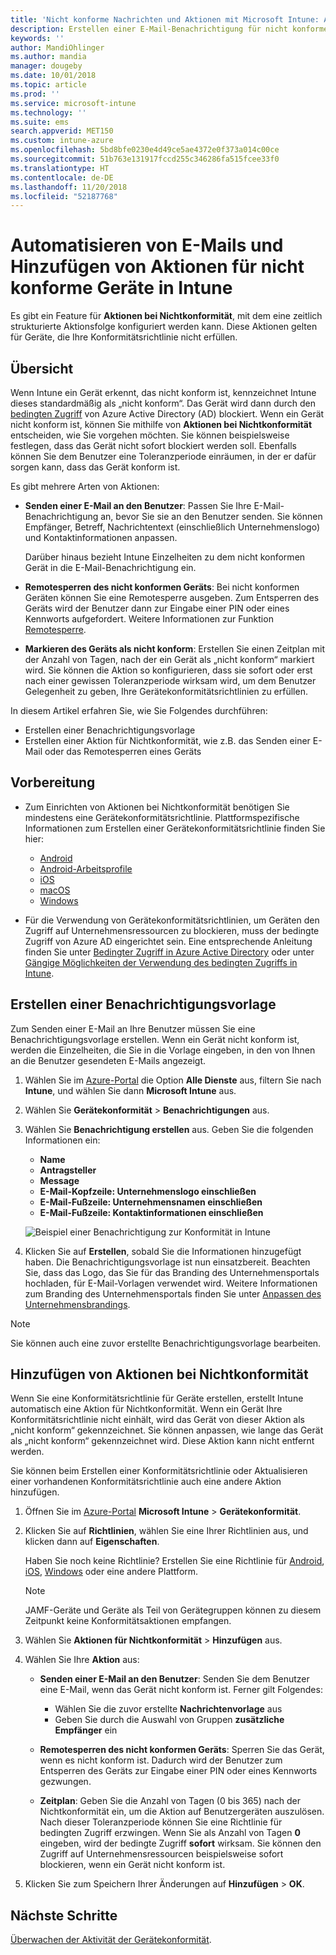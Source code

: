 ```yaml
---
title: 'Nicht konforme Nachrichten und Aktionen mit Microsoft Intune: Azure | Microsoft-Dokumentation'
description: Erstellen einer E-Mail-Benachrichtigung für nicht konforme Geräte. Hinzufügen von Aktionen, nachdem ein Gerät als nicht konform markiert wurde, z.B. das Hinzufügen einer Toleranzperiode, in der das Gerät konform werden soll, oder das Erstellen eines Zeitplans, um den Zugriff zu blockieren, bis das Gerät konform ist. Verwenden Sie dazu Microsoft Intune in Azure.
keywords: ''
author: MandiOhlinger
ms.author: mandia
manager: dougeby
ms.date: 10/01/2018
ms.topic: article
ms.prod: ''
ms.service: microsoft-intune
ms.technology: ''
ms.suite: ems
search.appverid: MET150
ms.custom: intune-azure
ms.openlocfilehash: 5bd8bfe0230e4d49ce5ae4372e0f373a014c00ce
ms.sourcegitcommit: 51b763e131917fccd255c346286fa515fcee33f0
ms.translationtype: HT
ms.contentlocale: de-DE
ms.lasthandoff: 11/20/2018
ms.locfileid: "52187768"
---
```

# <a name="automate-email-and-add-actions-for-noncompliant-devices---intune"></a>Automatisieren von E-Mails und Hinzufügen von Aktionen für nicht konforme Geräte in Intune

Es gibt ein Feature für **Aktionen bei Nichtkonformität**, mit dem eine zeitlich strukturierte Aktionsfolge konfiguriert werden kann. Diese Aktionen gelten für Geräte, die Ihre Konformitätsrichtlinie nicht erfüllen. 

## <a name="overview"></a>Übersicht
Wenn Intune ein Gerät erkennt, das nicht konform ist, kennzeichnet Intune dieses standardmäßig als „nicht konform“. Das Gerät wird dann durch den [bedingten Zugriff](https://docs.microsoft.com/azure/active-directory/active-directory-conditional-access-azure-portal) von Azure Active Directory (AD) blockiert. Wenn ein Gerät nicht konform ist, können Sie mithilfe von **Aktionen bei Nichtkonformität** entscheiden, wie Sie vorgehen möchten. Sie können beispielsweise festlegen, dass das Gerät nicht sofort blockiert werden soll. Ebenfalls können Sie dem Benutzer eine Toleranzperiode einräumen, in der er dafür sorgen kann, dass das Gerät konform ist.

Es gibt mehrere Arten von Aktionen:

- **Senden einer E-Mail an den Benutzer**: Passen Sie Ihre E-Mail-Benachrichtigung an, bevor Sie sie an den Benutzer senden. Sie können Empfänger, Betreff, Nachrichtentext (einschließlich Unternehmenslogo) und Kontaktinformationen anpassen.

    Darüber hinaus bezieht Intune Einzelheiten zu dem nicht konformen Gerät in die E-Mail-Benachrichtigung ein.

- **Remotesperren des nicht konformen Geräts**: Bei nicht konformen Geräten können Sie eine Remotesperre ausgeben. Zum Entsperren des Geräts wird der Benutzer dann zur Eingabe einer PIN oder eines Kennworts aufgefordert. Weitere Informationen zur Funktion [Remotesperre](device-remote-lock.md). 

- **Markieren des Geräts als nicht konform**: Erstellen Sie einen Zeitplan mit der Anzahl von Tagen, nach der ein Gerät als „nicht konform“ markiert wird. Sie können die Aktion so konfigurieren, dass sie sofort oder erst nach einer gewissen Toleranzperiode wirksam wird, um dem Benutzer Gelegenheit zu geben, Ihre Gerätekonformitätsrichtlinien zu erfüllen.

In diesem Artikel erfahren Sie, wie Sie Folgendes durchführen:

- Erstellen einer Benachrichtigungsvorlage
- Erstellen einer Aktion für Nichtkonformität, wie z.B. das Senden einer E-Mail oder das Remotesperren eines Geräts


## <a name="before-you-begin"></a>Vorbereitung

- Zum Einrichten von Aktionen bei Nichtkonformität benötigen Sie mindestens eine Gerätekonformitätsrichtlinie. Plattformspezifische Informationen zum Erstellen einer Gerätekonformitätsrichtlinie finden Sie hier:

  - [Android](compliance-policy-create-android.md)
  - [Android-Arbeitsprofile](compliance-policy-create-android-for-work.md)
  - [iOS](compliance-policy-create-ios.md)
  - [macOS](compliance-policy-create-mac-os.md)
  - [Windows](compliance-policy-create-windows.md)

- Für die Verwendung von Gerätekonformitätsrichtlinien, um Geräten den Zugriff auf Unternehmensressourcen zu blockieren, muss der bedingte Zugriff von Azure AD eingerichtet sein. Eine entsprechende Anleitung finden Sie unter [Bedingter Zugriff in Azure Active Directory](https://docs.microsoft.com/azure/active-directory/active-directory-conditional-access-azure-portal) oder unter [Gängige Möglichkeiten der Verwendung des bedingten Zugriffs in Intune](conditional-access-intune-common-ways-use.md).

## <a name="create-a-notification-message-template"></a>Erstellen einer Benachrichtigungsvorlage

Zum Senden einer E-Mail an Ihre Benutzer müssen Sie eine Benachrichtigungsvorlage erstellen. Wenn ein Gerät nicht konform ist, werden die Einzelheiten, die Sie in die Vorlage eingeben, in den von Ihnen an die Benutzer gesendeten E-Mails angezeigt.

1. Wählen Sie im [Azure-Portal](https://portal.azure.com) die Option **Alle Dienste** aus, filtern Sie nach **Intune**, und wählen Sie dann **Microsoft Intune** aus.
2. Wählen Sie **Gerätekonformität** > **Benachrichtigungen** aus.
3. Wählen Sie **Benachrichtigung erstellen** aus. Geben Sie die folgenden Informationen ein:

   - **Name**
   - **Antragsteller**
   - **Message**
   - **E-Mail-Kopfzeile: Unternehmenslogo einschließen**
   - **E-Mail-Fußzeile: Unternehmensnamen einschließen**
   - **E-Mail-Fußzeile: Kontaktinformationen einschließen**

   ![Beispiel einer Benachrichtigung zur Konformität in Intune](./media/actionsfornoncompliance-1.PNG)

4. Klicken Sie auf **Erstellen**, sobald Sie die Informationen hinzugefügt haben. Die Benachrichtigungsvorlage ist nun einsatzbereit. Beachten Sie, dass das Logo, das Sie für das Branding des Unternehmensportals hochladen, für E-Mail-Vorlagen verwendet wird. Weitere Informationen zum Branding des Unternehmensportals finden Sie unter [Anpassen des Unternehmensbrandings](company-portal-app.md#company-identity-branding-customization).  

> [!NOTE]
> Sie können auch eine zuvor erstellte Benachrichtigungsvorlage bearbeiten.

## <a name="add-actions-for-noncompliance"></a>Hinzufügen von Aktionen bei Nichtkonformität

Wenn Sie eine Konformitätsrichtlinie für Geräte erstellen, erstellt Intune automatisch eine Aktion für Nichtkonformität. Wenn ein Gerät Ihre Konformitätsrichtlinie nicht einhält, wird das Gerät von dieser Aktion als „nicht konform“ gekennzeichnet. Sie können anpassen, wie lange das Gerät als „nicht konform“ gekennzeichnet wird. Diese Aktion kann nicht entfernt werden.

Sie können beim Erstellen einer Konformitätsrichtlinie oder Aktualisieren einer vorhandenen Konformitätsrichtlinie auch eine andere Aktion hinzufügen. 

1. Öffnen Sie im [Azure-Portal](https://portal.azure.com) **Microsoft Intune** > **Gerätekonformität**.
2. Klicken Sie auf **Richtlinien**, wählen Sie eine Ihrer Richtlinien aus, und klicken dann auf **Eigenschaften**. 

    Haben Sie noch keine Richtlinie? Erstellen Sie eine Richtlinie für [Android](compliance-policy-create-android.md), [iOS](compliance-policy-create-ios.md), [Windows](compliance-policy-create-windows.md) oder eine andere Plattform.
  
    > [!NOTE]
    > JAMF-Geräte und Geräte als Teil von Gerätegruppen können zu diesem Zeitpunkt keine Konformitätsaktionen empfangen.

3. Wählen Sie **Aktionen für Nichtkonformität** > **Hinzufügen** aus.
4. Wählen Sie Ihre **Aktion** aus: 

    - **Senden einer E-Mail an den Benutzer**: Senden Sie dem Benutzer eine E-Mail, wenn das Gerät nicht konform ist. Ferner gilt Folgendes: 
    
         - Wählen Sie die zuvor erstellte **Nachrichtenvorlage** aus
         - Geben Sie durch die Auswahl von Gruppen **zusätzliche Empfänger** ein
    
    - **Remotesperren des nicht konformen Geräts**: Sperren Sie das Gerät, wenn es nicht konform ist. Dadurch wird der Benutzer zum Entsperren des Geräts zur Eingabe einer PIN oder eines Kennworts gezwungen. 
    
    - **Zeitplan**: Geben Sie die Anzahl von Tagen (0 bis 365) nach der Nichtkonformität ein, um die Aktion auf Benutzergeräten auszulösen. Nach dieser Toleranzperiode können Sie eine Richtlinie für bedingten Zugriff erzwingen. Wenn Sie als Anzahl von Tagen **0** eingeben, wird der bedingte Zugriff **sofort** wirksam. Sie können den Zugriff auf Unternehmensressourcen beispielsweise sofort blockieren, wenn ein Gerät nicht konform ist.

5. Klicken Sie zum Speichern Ihrer Änderungen auf **Hinzufügen** > **OK**.

## <a name="next-steps"></a>Nächste Schritte
[Überwachen der Aktivität der Gerätekonformität](device-compliance-monitor.md).
